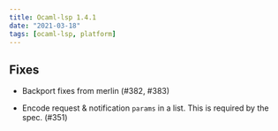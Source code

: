 ```yaml
---
title: Ocaml-lsp 1.4.1
date: "2021-03-18"
tags: [ocaml-lsp, platform]
---
```


## Fixes

- Backport fixes from merlin (#382, #383)

- Encode request & notification `params` in a list. This is required by the
  spec. (#351)
